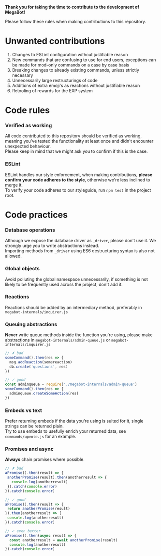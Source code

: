 **Thank you for taking the time to contribute to the development of MegaBot!**

Please follow these rules when making contributions to this repository.

# Unwanted contributions

1. Changes to ESLint configuration without justifiable reason
2. New commands that are confusing to use for end users, exceptions can be made for mod-only commands on a case by case basis
3. Breaking changes to already existing commands, unless strictly necessary 
4. Unnecessarily large restructurings of code
5. Additions of extra emoji's as reactions without justifiable reason
6. Retooling of rewards for the EXP system

# Code rules

### Verified as working

All code contributed to this repository should be verified as working, meaning you've tested the functionality at least once and didn't encounter unexpected behaviour.   
Please keep in mind that we might ask you to confirm if this is the case.

### ESLint

ESLint handles our style enforcement, when making contributions, **please confirm your code adheres to the style**, otherwise we're less inclined to merge it.   
To verify your code adheres to our styleguide, run `npm test` in the project root.

# Code practices

### Database operations

Although we expose the database driver as `_driver`, please don't use it. We strongly urge you to write abstractions instead.    
Importing methods from `_driver` using ES6 destructuring syntax is also not allowed.    

### Global objects

Avoid polluting the global namespace unnecessarily, if something is not likely to be frequently used across the project, don't add it.   

### Reactions
Reactions should be added by an intermediary method, preferably in `megabot-internals/inquirer.js`

### Queuing abstractions
**Never** write queue methods inside the function you're using, please make abstractions in `megabot-internals/admin-queue.js` or `megabot-internals/inquirer.js`

```js
// ✗ bad
someCommand().then(res => {
  msg.addReaction(somereaction)
  db.create('questions', res)
})
```

```js
// ✓ good
const adminqueue = require('./megabot-internals/admin-queue')
someCommand().then(res => {
  adminqueue.createSomeAction(res)
})
```

### Embeds vs text

Prefer returning embeds if the data you're using is suited for it, single strings can be returned plain.    
Try to use embeds to usefully enrich your returned data, see `commands/upvote.js` for an example.    

### Promises and async

**Always** chain promises where possible.   

```js
// ✗ bad
aPromise().then(result => {
 anotherPromise(result).then(anotherresult => {
   console.log(anotherresult)
 }).catch(console.error)
}).catch(console.error)
```

```js
// ✓ good
aPromise().then(result => {
 return anotherPromise(result)
}).then(anotherresult => {
 console.log(anotherresult)
}).catch(console.error)
```

```js
// ✓ even better
aPromise().then(async result => {
  const anotherresult = await anotherPromise(result)
  console.log(anotherresult)
}).catch(console.error)
```
